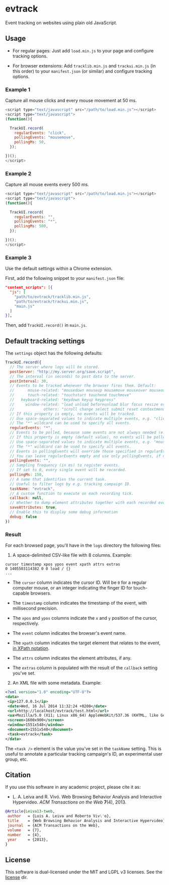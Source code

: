 # evtrack

Event tracking on websites using plain old JavaScript.

## Usage

* For regular pages:
  Just add `load.min.js` to your page and configure tracking options.

* For browser extensions:
  Add `tracklib.min.js` and `trackui.min.js` (in this order) to your `manifest.json` (or similar) and configure tracking options.

### Example 1

Capture all mouse clicks and every mouse movement at 50 ms.

```javascript
<script type="text/javascript" src="/path/to/load.min.js"></script>
<script type="text/javascript">
(function(){

  TrackUI.record(
    regularEvents: "click",
    pollingEvents: "mousemove",
    pollingMs: 50,
  });

})();
</script>
```

### Example 2

Capture all mouse events every 500 ms.

```javascript
<script type="text/javascript" src="/path/to/load.min.js"></script>
<script type="text/javascript">
(function(){

  TrackUI.record(
    regularEvents: "",
    pollingEvents: "*",
    pollingMs: 500,
  });

})();
</script>
```

### Example 3

Use the default settings within a Chrome extension.

First, add the following snippet to your `manifest.json` file:

```json
"content_scripts": [{
  "js": [
    "path/to/evtrack/tracklib.min.js",
    "path/to/evtrack/trackui.min.js",
    "main.js"
  ]
}],
```

Then, add `TrackUI.record()` in `main.js`.


## Default tracking settings

The `settings` object has the following defaults:

```javascript
TrackUI.record({
  // The server where logs will be stored.
  postServer: "http://my.server.org/save.script",
  // The interval (in seconds) to post data to the server.
  postInterval: 30,
  // Events to be tracked whenever the browser fires them. Default:
  //      mouse-related: "mousedown mouseup mousemove mouseover mouseout mousewheel click dblclick"
  //      touch-related: "touchstart touchend touchmove"
  //   keyboard-related: "keydown keyup keypress"
  //     window-related: "load unload beforeunload blur focus resize error online offline"
  //             others: "scroll change select submit reset contextmenu cut copy paste"
  // If this property is empty, no events will be tracked.
  // Use space-separated values to indicate multiple events, e.g. "click mousemove touchmove".
  // The "*" wildcard can be used to specify all events.
  regularEvents: "*",
  // Events to be polled, because some events are not always needed (e.g. mousemove).
  // If this property is empty (default value), no events will be polled.
  // Use space-separated values to indicate multiple events, e.g. "mousemove touchmove".
  // The "*" wildcard can be used to specify all events.
  // Events in pollingEvents will override those specified in regularEvents.
  // You can leave regularEvents empty and use only pollingEvents, if need be.
  pollingEvents: "",
  // Sampling frequency (in ms) to register events.
  // If set to 0, every single event will be recorded.
  pollingMs: 150,
  // A name that identifies the current task.
  // Useful to filter logs by e.g. tracking campaign ID.
  taskName: "evtrack",
  // A custom function to execute on each recording tick.
  callback: null,
  // Whether to dump element attributes together with each recorded event.
  saveAttributes: true,
  // Enable this to display some debug information
  debug: false
})
```

### Result

For each browsed page, you'll have in the `logs` directory the following files:

1. A space-delimited CSV-like file with 8 columns. Example:

```csv
cursor timestamp xpos ypos event xpath attrs extras
0 1405503114382 0 0 load / {}
...
```

* The `cursor` column indicates the cursor ID. Will be `0` for a regular computer mouse, or an integer indicating the finger ID for touch-capable browsers.

* The `timestamp` column indicates the timestamp of the event, with millisecond precision.

* The `xpos` and `ypos` columns indicate the `x` and `y` position of the cursor, respectively.

* The `event` column indicates the browser's event name.

* The `xpath` column indicates the target element that relates to the event, [in XPath notation](https://en.wikipedia.org/wiki/XPath).

* The `attrs` column indicates the element attributes, if any.

* The `extras` column is populated with the result of the `callback` setting you've set.

2. An XML file with some metadata. Example:

```xml
<?xml version="1.0" encoding="UTF-8"?>
<data>
 <ip>127.0.0.1</ip>
 <date>Wed, 16 Jul 2014 11:32:24 +0200</date>
 <url>http://localhost/evtrack/test.html</url>
 <ua>Mozilla/5.0 (X11; Linux x86_64) AppleWebKit/537.36 (KHTML, like Gecko) Chrome/35.0.1916.153 Safari/537.36</ua>
 <screen>1600x900</screen>
 <window>1551x548</window>
 <document>1551x548</document>
 <task>evtrack</task>
</data>
```
The `<task />` element is the value you've set in the `taskName` setting.
This is useful to annotate a particular tracking campaign's ID, an experimental user group, etc.

## Citation

If you use this software in any academic project, please cite it as:

* L. A. Leiva and R. Vivó. Web Browsing Behavior Analysis and Interactive Hypervideo. _ACM Transactions on the Web_ **7**(4), 2013.
```bibtex
@Article{Leiva13-tweb,
 author   = {Luis A. Leiva and Roberto Viv\'o},
 title    = {Web Browsing Behavior Analysis and Interactive Hypervideo},
 journal  = {ACM Transactions on the Web},
 volume   = {7},
 number   = {4},
 year     = {2013},
}
```

## License

This software is dual-licensed under the MIT and LGPL v3 licenses.
See the [license](https://github.com/luileito/evtrack/blob/master/license) dir.
